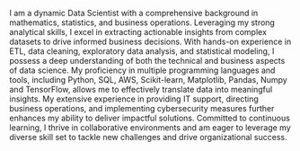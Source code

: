 I am a dynamic Data Scientist with a comprehensive background in mathematics, statistics, and business operations. 
Leveraging my strong analytical skills, I excel in extracting actionable insights from complex datasets to drive informed business decisions. 
With hands-on experience in ETL, data cleaning, exploratory data analysis, and statistical modeling, I possess a deep understanding of both the technical and business aspects of data science.
My proficiency in multiple programming languages and tools, including Python, SQL, AWS, Scikit-learn, Matplotlib, Pandas, Numpy and TensorFlow, allows me to effectively translate data into meaningful insights. 
My extensive experience in providing IT support, directing business operations, and implementing cybersecurity measures further enhances my ability to deliver impactful solutions. 
Committed to continuous learning, I thrive in collaborative environments and am eager to leverage my diverse skill set to tackle new challenges and drive organizational success.
